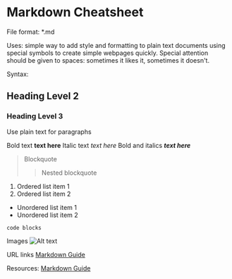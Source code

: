 # Markdown Cheatsheet

File format: *.md

Uses: simple way to add style and formatting to plain text documents using special symbols to create simple webpages quickly.
Special attention should be given to spaces: sometimes it likes it, sometimes it doesn't.

Syntax:

## Heading Level 2

### Heading Level 3

Use plain text for paragraphs

Bold text   **text here**
Italic text *text here*
Bold and italics ***text here***

> Blockquote
>> Nested blockquote

1. Ordered list item 1
2. Ordered list item 2

- Unordered list item 1
- Unordered list item 2

` code blocks `

Images
![Alt text](/assets/images/tux.png "image title")

URL links
[Markdown Guide](https://markdownguide.org/basic-syntax)

Resources:
[Markdown Guide](https://markdownguide.org/basic-syntax)
